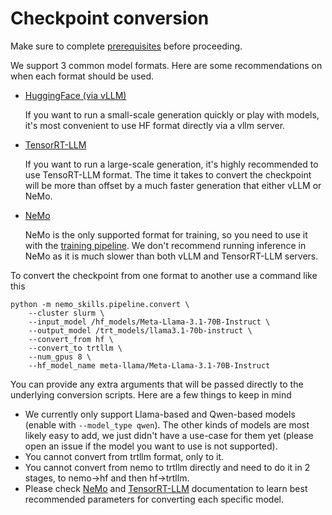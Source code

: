 # Checkpoint conversion

Make sure to complete [prerequisites](/docs/prerequisites.md) before proceeding.

We support 3 common model formats. Here are some recommendations on when each format should be used.
- [HuggingFace (via vLLM)](https://github.com/vllm-project/vllm)

  If you want to run a small-scale generation quickly or play with models, it's most convenient
  to use HF format directly via a vllm server.

- [TensorRT-LLM](https://github.com/NVIDIA/TensorRT-LLM)

  If you want to run a large-scale generation, it's highly recommended to use TensoRT-LLM format.
  The time it takes to convert the checkpoint will be more than offset by a much faster generation
  that either vLLM or NeMo.

- [NeMo](https://github.com/NVIDIA/NeMo)

  NeMo is the only supported format for training, so you need to use it with the
  [training pipeline](/docs/training.md). We don't recommend running inference in NeMo
  as it is much slower than both vLLM and TensorRT-LLM servers.

To convert the checkpoint from one format to another use a command like this

```
python -m nemo_skills.pipeline.convert \
    --cluster slurm \
    --input_model /hf_models/Meta-Llama-3.1-70B-Instruct \
    --output_model /trt_models/llama3.1-70b-instruct \
    --convert_from hf \
    --convert_to trtllm \
    --num_gpus 8 \
    --hf_model_name meta-llama/Meta-Llama-3.1-70B-Instruct
```

You can provide any extra arguments that will be passed directly to the underlying conversion scripts.
Here are a few things to keep in mind

- We currently only support Llama-based and Qwen-based models (enable with `--model_type qwen`). The other kinds
  of models are most likely easy to add, we just didn't have a use-case for them yet (please open an issue if the
  model you want to use is not supported).
- You cannot convert from trtllm format, only to it.
- You cannot convert from nemo to trtllm directly and need to do it in 2 stages, to nemo->hf and then hf->trtllm.
- Please check [NeMo](https://github.com/NVIDIA/NeMo) and [TensorRT-LLM](https://github.com/NVIDIA/TensorRT-LLM)
  documentation to learn best recommended parameters for converting each specific model.
